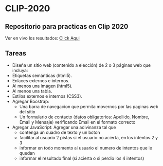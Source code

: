 # CLIP-2020

Repositorio para practicas en Clip 2020
--
Ver en vivo los resultados: [Click Aqui](http://emaflores.me/CLIP-2020/index.html)

Tareas
--
* Diseña un sitio web (contenido a elección) de 2 o 3 páginas web que incluya:
* Etiquetas semánticas (html5).
* Enlaces externos e internos.
* Al menos una imágen (html5).
* Al menos una tabla.
* Estilos externos e internos (CSS3).
* Agregar Boostrap:
    - Una barra de navegacion que permita movernos por las paginas web del sitio
    - Un formulario de contacto (datos obligatorios: Apellido, Nombre, Email y Mensaje) 
      verificando Email en el formato correcto
* Agregar JavaScript: Agregar una adivinanza tal que
    - contenga un cuadro de texto y un boton
    - facilitar al usuario 2 pistas si el usuario no acierta, en los intentos 2 y 3
    - informar en todo momento al usuario el numero de intentos que le quedan
    - informar el resultado final (si acierta o si perdio los 4 intentos)
